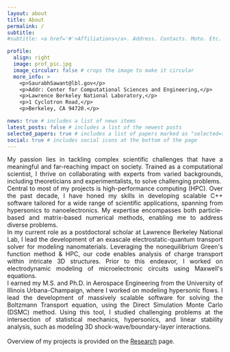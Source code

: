 ```yaml
---
layout: about
title: About
permalink: /
subtitle: 
#subtitle: <a href='#'>Affiliations</a>. Address. Contacts. Moto. Etc.

profile:
  align: right
  image: prof_pic.jpg
  image_circular: false # crops the image to make it circular
  more_info: >
    <p>SaurabhSawant@lbl.gov</p>
    <p>Addr: Center for Computational Sciences and Engineering,</p>
    <p>Lawrence Berkeley National Laboratory,</p>
    <p>1 Cyclotron Road,</p>
    <p>Berkeley, CA 94720.</p>

news: true # includes a list of news items
latest_posts: false # includes a list of the newest posts
selected_papers: true # includes a list of papers marked as "selected={true}"
social: true # includes social icons at the bottom of the page
---
```

<div align="justify">
My passion lies in tackling complex scientific challenges that have a meaningful and far-reaching impact on society. Trained as a computational scientist, I thrive on collaborating with experts from varied backgrounds, including theoreticians and experimentalists, to solve challenging problems.
</div>
<b></b>

<div align="justify">
Central to most of my projects is high-performance computing (HPC). Over the past decade, I have honed my skills in developing scalable C++ software tailored for a wide range of scientific applications, spanning from hypersonics to nanoelectronics. My expertise encompasses both particle-based and matrix-based numerical methods, enabling me to address diverse problems.
</div>
<b></b>

<div align="justify">
In my current role as a postdoctoral scholar at Lawrence Berkeley National Lab, I lead the development of an exascale electrostatic-quantum transport solver for modeling nanomaterials. Leveraging the nonequilibrium Green's function method & HPC, our code enables analysis of charge transport within intricate 3D structures. Prior to this endeavor, I worked on electrodynamic modeling of microelectronic circuits using Maxwell's equations.
</div>
<b></b>

<div align="justify">
I earned my M.S. and Ph.D. in Aerospace Engineering from the University of Illinois Urbana-Champaign, where I worked on modeling hypersonic flows.
I lead the development of massively scalable software for solving the Boltzmann Transport equation, using the Direct Simulation Monte Carlo (DSMC) method. 
Using this tool, I studied challenging problems at the intersection of statistical mechanics, hypersonics, and linear stability analysis, such as modeling 3D shock-wave/boundary-layer interactions.
</div>

<div align="justify">
<br>
Overview of my projects is provided on the <a href="https://saurabh-s-sawant.github.io/projects/">Research</a> page.
</div>
